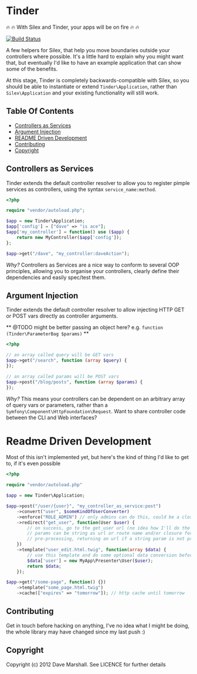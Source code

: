 Tinder
======

:fire: :fire: With Silex and Tinder, your apps will be on fire :fire: :fire:

[![Build Status](https://travis-ci.org/davedevelopment/tinder.png)](https://travis-ci.org/davedevelopment/tinder)

A few helpers for Silex, that help you move boundaries outside your controllers
where possible. It's a little hard to explain why you might want that, but
eventually I'd like to have an example application that can show some of the
benefits. 

At this stage, Tinder is completely backwards-compatible with
Silex, so you should be able to instantiate or extend `Tinder\Application`,
rather than `Silex\Application` and your existing functionality will still work.

## Table Of Contents ##

* [Controllers as Services](#controllers-as-services)
* [Argument Injection](#argument-injection)
* [README Driven Development](#readme-driven-development)
* [Contributing](#contributing)
* [Copyright](#copyright)

## Controllers as Services ##

Tinder extends the default controller resolver to allow you to register pimple
services as controllers, using the syntax `service_name:method`.

``` php
<?php

require "vendor/autoload.php";

$app = new Tinder\Application;
$app['config'] = ["dave" => "is ace"];
$app['my_controller'] = function() use ($app) {
    return new MyController($app['config']);
};

$app->get("/dave", "my_controller:daveAction");

```

*Why?* Controllers as Services are a nice way to conform to several OOP
principles, allowing you to organise your controllers, clearly define their
dependencies and easily spec/test them.

## Argument Injection ##

Tinder extends the default controller resolver to allow injecting HTTP GET or POST
vars directly as controller arguments.

** @TODO might be better passing an object here? e.g. `function (Tinder\ParameterBag $params)` **

``` php
<?php

// an array called query will be GET vars
$app->get("/search", function (array $query) {
});

// an array called params will be POST vars
$app->post("/blog/posts", function (array $params) {
});

```

*Why?* This means your controllers can be dependent on an arbitrary array of query vars or
parameters, rather than a `Symfony\Component\HttpFoundation\Request`. Want to
share controller code between the CLI and Web interfaces? 

Readme Driven Development
=========================

Most of this isn't implemented yet, but here's the kind of thing I'd like to get
to, if it's even possible

``` php
<?php

require "vendor/autoload.php"

$app = new Tinder\Application;

$app->post("/user/{user}", "my_controller_as_service:post")
    ->convert("user", $someKindOfUserConverter) 
    ->enforce("ROLE_ADMIN") // only admins can do this, could be a closure with true/false return or throw
    ->redirect("get_user", function(User $user) {
        // on success, go to the get_user url (no idea how I'll do the params yet)
        // params can be string as url or route name and/or closure for
        // pre-processing, returning an url if a string param is not present
    }) 
    ->template("user_edit.html.twig", function(array $data) { 
        // use this template and do some optional data conversion beforehand 
        $data['user'] = new MyApp\Presenter\User($user);
        return $data;
    });

$app->get("/some-page", function() {})
    ->template("some_page.html.twig")
    ->cache(["expires" => "tomorrow"]); // http cache until tomorrow

```

Contributing
------------

Get in touch before hacking on anything, I've no idea what I might be doing, the
whole library may have changed since my last push :)

Copyright
---------

Copyright (c) 2012 Dave Marshall. See LICENCE for further details

